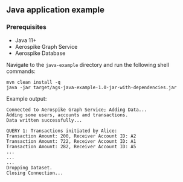 ## Java application example

### Prerequisites

- Java 11+
- Aerospike Graph Service
- Aerospike Database

Navigate to the `java-example` directory and run the following
shell commands:

```
mvn clean install -q
java -jar target/ags-java-example-1.0-jar-with-dependencies.jar
```

Example output:
```
Connected to Aerospike Graph Service; Adding Data...
Adding some users, accounts and transactions.
Data written successfully...

QUERY 1: Transactions initiated by Alice:
Transaction Amount: 200, Receiver Account ID: A2
Transaction Amount: 722, Receiver Account ID: A1
Transaction Amount: 282, Receiver Account ID: A5
...
...
...
Dropping Dataset. 
Closing Connection...

```
